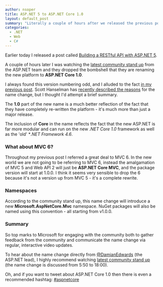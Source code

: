 ```yaml
---
author: nsoper
title: ASP.NET 5 to ASP.NET Core 1.0
layout: default_post
summary: "Literally a couple of hours after we released the previous post on writing a RESTful API with ASP.NET 5, I learned that Microsoft have renamed the new platform. This is a very short summary of that decision."
categories:
  - .NET
  - Web
  - C#
---
```


Earlier today I released a post called [Building a RESTful API with ASP.NET 5]({{site.github.url}}/2016/01/20/restful-api-with-aspnet50.html).

A couple of hours later I was watching the [latest community stand up](https://www.youtube.com/watch?v=FSf83_TU5Yg&feature=em-lbcastemail-np) from the ASP.NET team and they dropped the bombshell that they are renaming the new platform to **ASP.NET Core 1.0**.

I always found this version numbering odd, and I alluded to the fact [in my previous post]({{site.github.url}}/2016/01/20/restful-api-with-aspnet50.html#version5-of-1). Scott Hanselman has [recently described the reasons](http://www.hanselman.com/blog/ASPNET5IsDeadIntroducingASPNETCore10AndNETCore10.aspx) for the name change, but I thought I'd attempt a brief summary.

The **1.0** part of the new name is a much better reflection of the fact that they have completely re-written the platform - it's much more than just a major release.

The inclusion of **Core** in the name reflects the fact that the new ASP.NET is far more modular and can run on the new *.NET Core 1.0* framework as well as the 'old' **.NET Framework 4.6*.

### What about MVC 6?

Throughout my previous post I referred a great deal to MVC 6. In the new world we are not going to be referring to MVC 6, instead the amalgamation of MVC 5 and Web API 2 will just be **ASP.NET Core MVC**, and the package version will start at 1.0.0. I think it seems very sensible to drop the 6 because it's not a version up from MVC 5 - it's a complete rewrite.

### Namespaces

According to the community stand up, this name change will introduce a new **Microsoft.AspNetCore.Mvc** namespace. NuGet packages will also be named using this convention - all starting from v1.0.0.

### Summary

So top marks to Microsoft for engaging with the community both to gather feedback from the community and communicate the name change via regular, interactive video updates.

To hear about the name change directly from [@DamianEdwards](https://twitter.com/DamianEdwards) (the ASP.NET lead), I highly recommend watching [latest community stand up](https://www.youtube.com/watch?v=FSf83_TU5Yg&feature=em-lbcastemail-np) (the name change is discussed from 5:50 to 18:00).

Oh, and if you want to tweet about ASP.NET Core 1.0 then there is even a recommended hashtag: [#aspnetcore](https://twitter.com/search?q=%23aspnetcore&src=typd)